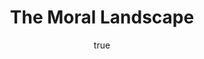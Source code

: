 ---
title: "The Moral Landscape"
bookCover: "/assets/book-covers/the-moral-landscape.jpg"
slug: "the-moral-landscape"
bookAuthor: "Sam Harris"
rating: 10
amazonLink: ""
author:
  name: Rico Trebeljahr
  picture: "/assets/blog/profile.jpeg"
---